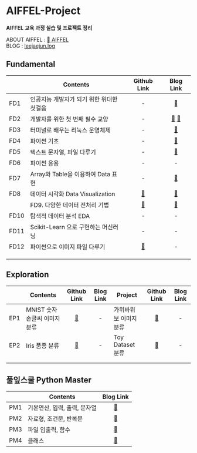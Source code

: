 # AIFFEL-Project
__AIFFEL 교육 과정 실습 및 프로젝트 정리__

ABOUT AIFFEL : [:school: AIFFEL](https://aiffel.io/)  
BLOG : [leejaejun.log](https://velog.io/@leejaejun)

## Fundamental
||Contents|Github Link|Blog Link|
|----|----|:----:|:----:|
|FD1|인공지능 개발자가 되기 위한 위대한 첫걸음|-|[:memo:](https://velog.io/@leejaejun/AIFFEL-FD-01-%EA%B0%9C%EB%B0%9C-%ED%99%98%EA%B2%BD)|
|FD2|개발자를 위한 첫 번째 필수 교양|-|[:memo:](https://velog.io/@leejaejun/AIFFEL-FD-01-Git-Github) [:memo:](https://velog.io/@leejaejun/AIFFEL-FD-01-2-Jupyter-Notebook-%EB%A7%88%ED%81%AC%EB%8B%A4%EC%9A%B4)|
|FD3|터미널로 배우는 리눅스 운영체제|-|[:memo:](https://velog.io/@leejaejun/AIFFEL-FD-02-%EB%A6%AC%EB%88%85%EC%8A%A4-%EC%9A%B4%EC%98%81%EC%B2%B4%EC%A0%9C)|
|FD4|파이썬 기초|-|[:memo:](https://velog.io/@leejaejun/AIFFEL-FD-04-%ED%8C%8C%EC%9D%B4%EC%8D%ACPython-%EA%B8%B0%EC%B4%88)|
|FD5|텍스트 문자열, 파일 다루기|-|[:memo:](https://velog.io/@leejaejun/AIFFEL-FD-05-%EB%AC%B8%EC%9E%90%EC%97%B4-%ED%8C%8C%EC%9D%BC-%EB%8B%A4%EB%A3%A8%EA%B8%B0)|
|FD6|파이썬 응용|-|-|
|FD7|Array와 Table을 이용하여 Data 표현|-|[:memo:](https://velog.io/@leejaejun/AIFFEL-FD-06-Numpy-Pandas)|
|FD8|데이터 시각화 Data Visualization|[:link:](https://github.com/jaejunlee96/AIFFEL-Project/blob/master/Fundamental/FD08_EDA.ipynb)|[:memo:](https://velog.io/@leejaejun/AIFFEL-FD-07-%EB%8D%B0%EC%9D%B4%ED%84%B0-%EC%8B%9C%EA%B0%81%ED%99%94-Data-Visualization)|
||FD9. 다양한 데이터 전처리 기법|[:link:](https://github.com/jaejunlee96/AIFFEL-Project/blob/master/Fundamental/FD09_Data_Preprocessing.ipynb)|[:memo:](https://velog.io/@leejaejun/AIFFEL-FD-08-%EB%8D%B0%EC%9D%B4%ED%84%B0-%EC%A0%84%EC%B2%98%EB%A6%AC-Data-Preprocessing)|
|FD10|탐색적 데이터 분석 EDA|-|-|
|FD11|Scikit-Learn 으로 구현하는 머신러닝|-|-|
|FD12|파이썬으로 이미지 파일 다루기|[:link:](https://github.com/jaejunlee96/AIFFEL-Project/blob/master/Fundamental/FD12_Image_with_Pillow_OpenCV.ipynb)|-|
||||
||||
||||


## Exploration
||Contents|Github Link|Blog Link|Project|Github Link|Blog Link|
|----|----|:----:|:----:|----|:----:|:----:|
|EP1|MNIST 숫자 손글씨 이미지 분류|[:link:](https://github.com/jaejunlee96/AIFFEL-Project/blob/master/Exploration/EP01_MNIST.ipynb)|-|가위바위보 이미지 분류|[:link:](https://github.com/jaejunlee96/AIFFEL-Project/blob/master/Exploration/EP01_Rock-Paper-Scissors.ipynb)|-|
|EP2|Iris 품종 분류|[:link:](https://github.com/jaejunlee96/AIFFEL-Project/blob/master/Exploration/EP02_Iris_Classification.ipynb)|-|Toy Dataset 분류|[:link:](https://github.com/jaejunlee96/AIFFEL-Project/blob/master/Exploration/EP02_Toy_Dataset_Classification.ipynb)|-|
||||||||
||||||||


## 풀잎스쿨  Python Master
||Contents|Blog Link|
|----|----|:----:|
|PM1|기본연산, 입력, 출력, 문자열|[:memo:](https://velog.io/@leejaejun/AIFFEL-Python-Master-%ED%95%B5%EC%8B%AC%EC%A0%95%EB%A6%AC-01)|
|PM2|자료형, 조건문, 반복문|[:memo:](https://velog.io/@leejaejun/AIFFEL-Python-Master-%ED%95%B5%EC%8B%AC%EC%A0%95%EB%A6%AC-02-%EC%9E%90%EB%A3%8C%ED%98%95-%EC%A1%B0%EA%B1%B4%EB%AC%B8-%EB%B0%98%EB%B3%B5%EB%AC%B8)|
|PM3|파일 입출력, 함수|[:memo:](https://velog.io/@leejaejun/AIFFEL-Python-Master-%ED%95%B5%EC%8B%AC%EC%A0%95%EB%A6%AC-03-%ED%8C%8C%EC%9D%BC-%EC%9E%85%EC%B6%9C%EB%A0%A5-%ED%95%A8%EC%88%98)|
|PM4|클래스|[:memo:](https://velog.io/@leejaejun/AIFFEL-Python-Master-%ED%95%B5%EC%8B%AC%EC%A0%95%EB%A6%AC-04-%ED%81%B4%EB%9E%98%EC%8A%A4)|

